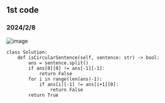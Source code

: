 ## 1st code
### 2024/2/8

![image](https://github.com/PhoenixCHW/My_leetcode/assets/39382795/67338921-586f-4868-8890-a37b4b3433e4)


```python3
class Solution:
    def isCircularSentence(self, sentence: str) -> bool:
        ans = sentence.split()
        if ans[0][0] != ans[-1][-1]:
            return False
        for i in range(len(ans)-1):
            if ans[i][-1] != ans[i+1][0]:
                return False
        return True


```
